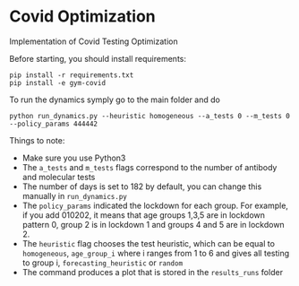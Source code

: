 # Covid Optimization

Implementation of Covid Testing Optimization

Before starting, you should install requirements:
```
pip install -r requirements.txt
pip install -e gym-covid

```
To run the dynamics symply go to the main folder and do

```
python run_dynamics.py --heuristic homogeneous --a_tests 0 --m_tests 0 --policy_params 444442
```

Things to note:
* Make sure you use Python3
* The ```a_tests``` and ```m_tests``` flags correspond to the number of antibody and molecular tests
* The number of days is set to 182 by default, you can change this manually in ```run_dynamics.py```
* The ```policy_params``` indicated the lockdown for each group. For example, if you add 010202, it means that age groups 1,3,5 are in lockdown pattern 0, group 2 is in lockdown 1 and groups 4 and 5 are in lockdown 2.
* The ```heuristic``` flag chooses the test heuristic, which can be equal to ```homogeneous```, ```age_group_i``` where i ranges from 1 to 6 and gives all testing to group i, ```forecasting_heuristic``` or ```random```
* The command produces a plot that is stored in the ```results_runs``` folder
